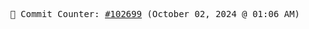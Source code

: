 <p align="center">
    <samp>
        📮 Commit Counter: <a href="https://github.com/Javascript-void0/Javascript-void0/commits/main">#102699</a> (October 02, 2024 @ 01:06 AM)
    </samp>
</p>